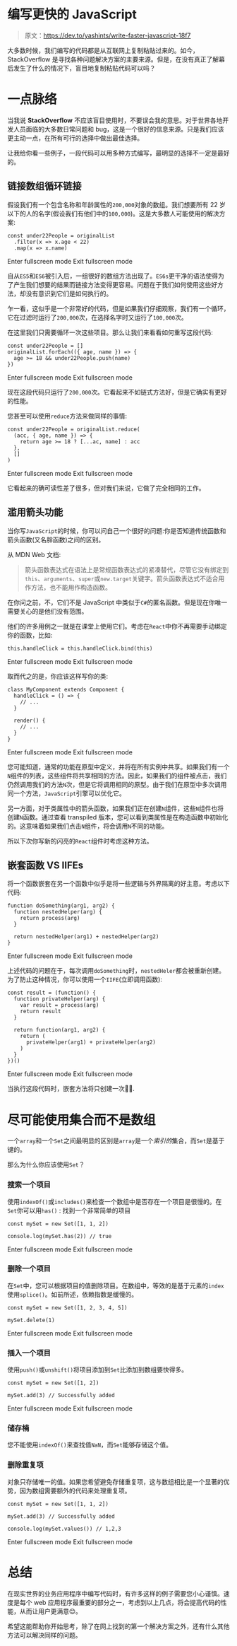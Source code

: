 # 编写更快的 JavaScript

> 原文：<https://dev.to/yashints/write-faster-javascript-18f7>

大多数时候，我们编写的代码都是从互联网上复制粘贴过来的。如今，StackOverflow 是寻找各种问题解决方案的主要来源。但是，在没有真正了解幕后发生了什么的情况下，盲目地复制粘贴代码可以吗？

# 一点脉络

当我说 **StackOverflow** 不应该盲目使用时，不要误会我的意思。对于世界各地开发人员面临的大多数日常问题和 bug，这是一个很好的信息来源。只是我们应该更主动一点，在所有可行的选择中做出最佳选择。

让我给你看一些例子，一段代码可以用多种方式编写，最明显的选择不一定是最好的。

## 链接数组循环链接

假设我们有一个包含名称和年龄属性的`200,000`对象的数组。我们想要所有 22 岁以下的人的名字(假设我们有他们中的`100,000`)。这是大多数人可能使用的解决方案:

```
const under22People = originalList
  .filter(x => x.age < 22)
  .map(x => x.name) 
```

Enter fullscreen mode Exit fullscreen mode

自从`ES5`和`ES6`被引入后，一组很好的数组方法出现了。`ES6s`更干净的语法使得为了产生我们想要的结果而链接方法变得更容易。问题在于我们如何使用这些好方法，却没有意识到它们是如何执行的。

乍一看，这似乎是一个非常好的代码，但是如果我们仔细观察，我们有一个循环，它在过滤时运行了`200,000`次，在选择名字时又运行了`100,000`次。

在这里我们只需要循环一次这些项目。那么让我们来看看如何重写这段代码:

```
const under22People = []
originalList.forEach(({ age, name }) => {
  age >= 18 && under22People.push(name)
}) 
```

Enter fullscreen mode Exit fullscreen mode

现在这段代码只运行了`200,000`次。它看起来不如链式方法好，但是它确实有更好的性能。

您甚至可以使用`reduce`方法来做同样的事情:

```
const under22People = originalList.reduce(
  (acc, { age, name }) => {
    return age >= 18 ? [...ac, name] : acc
  },
  []
) 
```

Enter fullscreen mode Exit fullscreen mode

它看起来的确可读性差了很多，但对我们来说，它做了完全相同的工作。

## 滥用箭头功能

当你写`JavaScript`的时候，你可以问自己一个很好的问题:你是否知道传统函数和箭头函数(又名胖函数)之间的区别。

从 MDN Web 文档:

> 箭头函数表达式在语法上是常规函数表达式的紧凑替代，尽管它没有绑定到`this`、`arguments`、`super`或`new.target`关键字。箭头函数表达式不适合用作方法，也不能用作构造函数。

在你问之前，不，它们不是 JavaScript 中类似于`C#`的匿名函数。但是现在你唯一需要关心的是他们没有范围。

他们的许多用例之一就是在课堂上使用它们。考虑在`React`中你不再需要手动绑定你的函数，比如:

```
this.handleClick = this.handleClick.bind(this) 
```

Enter fullscreen mode Exit fullscreen mode

取而代之的是，你应该这样写你的类:

```
class MyComponent extends Component {
  handleClick = () => {
    // ...
  }

  render() {
    // ...
  }
} 
```

Enter fullscreen mode Exit fullscreen mode

您可能知道，通常的功能在原型中定义，并将在所有实例中共享。如果我们有一个`N`组件的列表，这些组件将共享相同的方法。因此，如果我们的组件被点击，我们仍然调用我们的方法`N`次，但是它将调用相同的原型。由于我们在原型中多次调用同一个方法，`JavaScript`引擎可以优化它。

另一方面，对于类属性中的箭头函数，如果我们正在创建`N`组件，这些`N`组件也将创建`N`函数。通过查看 transpiled 版本，您可以看到类属性是在构造函数中初始化的。这意味着如果我们点击`N`组件，将会调用`N`不同的功能。

所以下次你写新的闪亮的`React`组件时考虑这种方法。

## 嵌套函数 VS IIFEs

将一个函数嵌套在另一个函数中似乎是将一些逻辑与外界隔离的好主意。考虑以下代码:

```
function doSomething(arg1, arg2) {
  function nestedHelper(arg) {
    return process(arg)
  }

  return nestedHelper(arg1) + nestedHelper(arg2)
} 
```

Enter fullscreen mode Exit fullscreen mode

上述代码的问题在于，每次调用`doSomething`时，`nestedHeler`都会被重新创建。为了防止这种情况，你可以使用一个`IIFE`(立即调用函数):

```
const result = (function() {
  function privateHelper(arg) {
    var result = process(arg)
    return result
  }

  return function(arg1, arg2) {
    return (
      privateHelper(arg1) + privateHelper(arg2)
    )
  }
})() 
```

Enter fullscreen mode Exit fullscreen mode

当执行这段代码时，嵌套方法将只创建一次🤷‍♂️.

# 尽可能使用集合而不是数组

一个`array`和一个`Set`之间最明显的区别是`array`是一个*索引的*集合，而`Set`是基于键的。

那么为什么你应该使用`Set`？

### 搜索一个项目

使用`indexOf()`或`includes()`来检查一个数组中是否存在一个项目是很慢的。在`Set`你可以用`has()` :
找到一个非常简单的项目

```
const mySet = new Set([1, 1, 2])

console.log(mySet.has(2)) // true 
```

Enter fullscreen mode Exit fullscreen mode

### 删除一个项目

在`Set`中，您可以根据项目的值删除项目。在数组中，等效的是基于元素的`index`使用`splice()`。如前所述，依赖指数是缓慢的。

```
const mySet = new Set([1, 2, 3, 4, 5])

mySet.delete(1) 
```

Enter fullscreen mode Exit fullscreen mode

### 插入一个项目

使用`push()`或`unshift()`将项目添加到`Set`比添加到数组要快得多。

```
const mySet = new Set([1, 2])

mySet.add(3) // Successfully added 
```

Enter fullscreen mode Exit fullscreen mode

### 储存楠

您不能使用`indexOf()`来查找值`NaN`，而`Set`能够存储这个值。

### 删除重复项

对象只存储唯一的值。如果您希望避免存储重复项，这与数组相比是一个显著的优势，因为数组需要额外的代码来处理重复项。

```
const mySet = new Set([1, 1, 2])

mySet.add(3) // Successfully added

console.log(mySet.values()) // 1,2,3 
```

Enter fullscreen mode Exit fullscreen mode

# 总结

在现实世界的业务应用程序中编写代码时，有许多这样的例子需要您小心谨慎。速度是每个 web 应用程序最重要的部分之一，考虑到以上几点，将会提高代码的性能，从而让用户更满意😊。

希望这能帮助你开始思考，除了在网上找到的第一个解决方案之外，还有什么其他方法可以解决同样的问题。